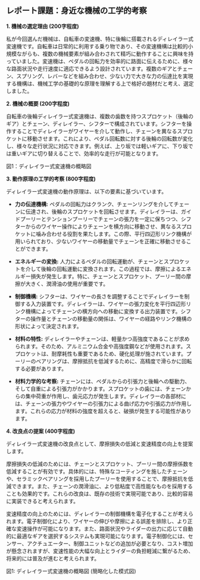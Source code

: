 ## レポート課題：身近な機械の工学的考察

**1. 機械の選定理由 (200字程度)**

私が今回選んだ機械は、自転車の変速機、特に後輪に搭載されるディレイラー式変速機です。自転車は日常的に利用する乗り物であり、その変速機構は比較的小規模ながらも、複数の機械要素が組み合わされて精巧に動作することに興味を持っていました。変速機は、ペダルの回転力を効率的に路面に伝えるために、様々な路面状況や走行速度に適応できるよう設計されています。複数のギアとチェーン、スプリング、レバーなどを組み合わせ、少ない力で大きな力の伝達比を実現する機構は、機械工学の基礎的な原理を理解する上で格好の題材だと考え、選定しました。


**2. 機械の概要 (200字程度)**

自転車の後輪ディレイラー式変速機は、複数の歯数を持つスプロケット（後輪のギア）とチェーン、ディレイラー、シフターで構成されています。シフターを操作することでディレイラーがワイヤーを介して動作し、チェーンを異なるスプロケットに移動させます。これにより、ペダル回転数に対する後輪の回転数が変化し、様々な走行状況に対応できます。例えば、上り坂では軽いギアに、下り坂では重いギアに切り替えることで、効率的な走行が可能となります。

図1：ディレイラー式変速機の概略図


**3. 動作原理の工学的考察 (800字程度)**

ディレイラー式変速機の動作原理は、以下の要素に基づいています。

* **力の伝達機構:** ペダルの回転力はクランク、チェーンリングを介してチェーンに伝達され、後輪のスプロケットを回転させます。ディレイラーは、ガイドプーリーとテンションプーリーでチェーンの張力を一定に保ちつつ、シフターからのワイヤー操作によりチェーンを横方向に移動させ、異なるスプロケットに噛み合わせる役割を果たします。この際、平行四辺形リンク機構が用いられており、少ないワイヤーの移動量でチェーンを正確に移動させることができます。

* **エネルギーの変換:**  人力によるペダルの回転運動が、チェーンとスプロケットを介して後輪の回転運動に変換されます。この過程では、摩擦によるエネルギー損失が発生します。特に、チェーンとスプロケット、プーリー間の摩擦が大きく、潤滑油の使用が重要です。

* **制御機構:** シフターは、ワイヤーの長さを調整することでディレイラーを制御する入力装置です。ディレイラーは、ワイヤーの張力変化を平行四辺形リンク機構によってチェーンの横方向への移動に変換する出力装置です。シフターの操作量とチェーンの移動量の関係は、ワイヤーの経路やリンク機構の形状によって決定されます。

* **材料の特性:** ディレイラーやチェーンは、軽量かつ高強度であることが求められます。そのため、アルミニウム合金や高強度鋼などが使用されます。スプロケットは、耐摩耗性も重要であるため、硬化処理が施されています。プーリーのベアリングは、摩擦抵抗を低減するために、高精度で滑らかに回転する必要があります。

* **材料力学的な考察:** チェーンには、ペダルからの引張力と後輪への駆動力、そして自重による引張力がかかります。スプロケットの歯には、チェーンからの集中荷重が作用し、歯元応力が発生します。ディレイラーの各部材には、チェーンの張力やワイヤーの引張力による曲げ応力や引張応力が作用します。これらの応力が材料の強度を超えると、破損が発生する可能性があります。


**4. 改良点の提案 (400字程度)**

ディレイラー式変速機の改良点として、摩擦損失の低減と変速精度の向上を提案します。

摩擦損失の低減のためには、チェーンとスプロケット、プーリー間の摩擦係数を低減することが有効です。具体的には、特殊なコーティングを施したチェーンや、セラミックベアリングを採用したプーリーを使用することで、摩擦抵抗を低減できます。また、チェーンの潤滑油に、より低粘度で高性能なものを採用することも効果的です。これらの改良は、既存の技術で実現可能であり、比較的容易に実装できると考えられます。

変速精度の向上のためには、ディレイラーの制御機構を電子化することが考えられます。電子制御化により、ワイヤーの伸びや摩擦による誤差を排除し、より正確な変速操作が可能になります。また、路面状況やライダーの出力に応じて自動的に最適なギアを選択するシステムも実現可能になります。電子制御化には、センサー、アクチュエーター、制御ユニットなどの追加が必要となり、コスト増加が懸念されますが、変速性能の大幅な向上とライダーの負担軽減に繋がるため、将来的には普及が進むと考えられます。


図1: ディレイラー式変速機の概略図 (簡略化した模式図)
